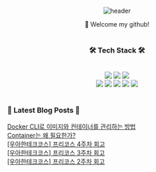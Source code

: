 <div align="center">

![header](https://capsule-render.vercel.app/api?type=waving&color=0:c0fff4,100:ffc0cb&text=BoyunChoi&fontColor=white&fontSize=20)

👋 Welcome my github!
<br>
<br>

  <h3 align="center"> 🛠️ Tech Stack 🛠️</h3>
  <br>


  <img src="https://img.shields.io/badge/SpringBoot-6DB33F?style=for-the-badge&logo=springboot&logoColor=white">
  <img src="https://img.shields.io/badge/SpringSecurity-6DB33F?style=for-the-badge&logo=Spring-Security&logoColor=white">
  <img src="https://img.shields.io/badge/JAVA-007396?style=for-the-badge&logo=java&logoColor=white"> <br>
  <img src="https://img.shields.io/badge/MySQL-4479A1?style=for-the-badge&logo=MySQL&logoColor=white"> 
  <img src="https://img.shields.io/badge/javascript-F7DF1E?style=for-the-badge&logo=javascript&logoColor=black">
  <img src="https://img.shields.io/badge/React-61DAFB?style=for-the-badge&logo=React&logoColor=black">
  <img src="https://img.shields.io/badge/github-181717?style=for-the-badge&logo=github&logoColor=white">
  <img src="https://img.shields.io/badge/aws-232F3E?style=for-the-badge&logo=aws&logoColor=white">


</div>

<!--
**bonooy/bonooy** is a ✨ _special_ ✨ repository because its `README.md` (this file) appears on your GitHub profile.

Here are some ideas to get you started:

- 🔭 I’m currently working on ...
- 🌱 I’m currently learning ...
- 👯 I’m looking to collaborate on ...
- 🤔 I’m looking for help with ...
- 💬 Ask me about ...
- 📫 How to reach me: ...
- 😄 Pronouns: ...
- ⚡ Fun fact: ...
-->

<br>

<h3> 📕 Latest Blog Posts 📕</h3>
<a href=https://boyuna.tistory.com/entry/Docker-CLI%EB%A1%9C-%EC%9D%B4%EB%AF%B8%EC%A7%80%EC%99%80-%EC%BB%A8%ED%85%8C%EC%9D%B4%EB%84%88%EB%A5%BC-%EA%B4%80%EB%A6%AC%ED%95%98%EB%8A%94-%EB%B0%A9%EB%B2%95>Docker CLI로 이미지와 컨테이너를 관리하는 방법</a></br><a href=https://boyuna.tistory.com/entry/Container%EB%8A%94-%EC%99%9C-%ED%95%84%EC%9A%94%ED%95%9C%EA%B0%80>Container는 왜 필요한가?</a></br><a href=https://boyuna.tistory.com/entry/%EC%9A%B0%EC%95%84%ED%95%9C%ED%85%8C%ED%81%AC%EC%BD%94%EC%8A%A4-%ED%94%84%EB%A6%AC%EC%BD%94%EC%8A%A4-4%EC%A3%BC%EC%B0%A8-%ED%9A%8C%EA%B3%A0>[우아한테크코스] 프리코스 4주차 회고</a></br><a href=https://boyuna.tistory.com/entry/%EC%9A%B0%EC%95%84%ED%95%9C%ED%85%8C%ED%81%AC%EC%BD%94%EC%8A%A4-%ED%94%84%EB%A6%AC%EC%BD%94%EC%8A%A4-3%EC%A3%BC%EC%B0%A8-%ED%9A%8C%EA%B3%A0>[우아한테크코스] 프리코스 3주차 회고</a></br><a href=https://boyuna.tistory.com/entry/%EC%9A%B0%EC%95%84%ED%95%9C%ED%85%8C%ED%81%AC%EC%BD%94%EC%8A%A4-%ED%94%84%EB%A6%AC%EC%BD%94%EC%8A%A4-2%EC%A3%BC%EC%B0%A8-%ED%9A%8C%EA%B3%A0>[우아한테크코스] 프리코스 2주차 회고</a></br>